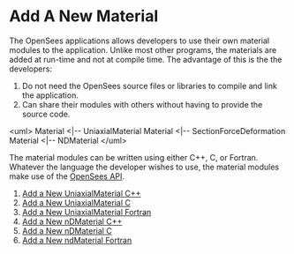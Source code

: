 # Add A New Material

<p>The OpenSees applications allows developers to use their own material
modules to the application. Unlike most other programs, the materials
are added at run-time and not at compile time. The advantage of this is
the the developers:</p>
<ol>
<li>Do not need the OpenSees source files or libraries to compile and
link the application.</li>
<li>Can share their modules with others without having to provide the
source code.</li>
</ol>
<p>&lt;uml&gt; Material &lt;|-- UniaxialMaterial Material &lt;|--
SectionForceDeformation Material &lt;|-- NDMaterial &lt;/uml&gt;</p>
<p>The material modules can be written using either C++, C, or Fortran.
Whatever the language the developer wishes to use, the material modules
make use of the <a href="OpenSees_API" title="wikilink">OpenSees
API</a>.</p>
<ol>
<li><a href="Add_a_New_UniaxialMaterial_C++" title="wikilink">Add a New
UniaxialMaterial C++</a></li>
<li><a href="Add_a_New_UniaxialMaterial_C" title="wikilink">Add a New
UniaxialMaterial C</a></li>
<li><a href="Add_a_New_UniaxialMaterial_Fortran" title="wikilink">Add a
New UniaxialMaterial Fortran</a></li>
<li><a href="Add_a_New_nDMaterial_C++" title="wikilink">Add a New
nDMaterial C++</a></li>
<li><a href="Add_a_New_nDMaterial_C" title="wikilink">Add a New
nDMaterial C</a></li>
<li><a href="Add_a_New_ndMaterial_Fortran" title="wikilink">Add a New
ndMaterial Fortran</a></li>
</ol>
